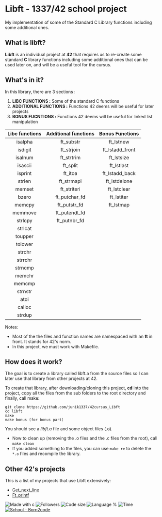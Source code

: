 # Libft - 1337/42 school project
My implementation of some of the Standard C Library functions including some additional ones.

## What is libft?
**Libft** is an individual project at **42** that requires us to re-create some standard **C** library functions including some additional ones that can be used later on, and will be a useful tool for the cursus.

## What's in it?

In this library, there are 3 sections :

1.  **LIBC FUNCTIONS :** Some of the standard C functions
2.  **ADDITIONAL FUNCTIONS :** Functions 42 deems will be useful for later projects
3.  **BONUS FUCNTIONS :** Functions 42 deems will be useful for linked list manipulation

Libc functions | Additional functions | Bonus Functions |
:------------: | :------------------: | :-------------: |
| isalpha      |  ft_substr           | ft_lstnew       |
| isdigit      |  ft_strjoin          | ft_lstadd_front |
| isalnum      |  ft_strtrim          | ft_lstsize      |
| isascii      |  ft_split            | ft_lstlast      |
| isprint      |  ft_itoa             | ft_lstadd_back  |
| strlen       |  ft_strmapi          | ft_lstdelone    |
| memset       |  ft_striteri         | ft_lstclear     |
| bzero        |  ft_putchar_fd       | ft_lstiter      |
| memcpy       |  ft_putstr_fd        | ft_lstmap       |
| memmove      |  ft_putendl_fd       | 
| strlcpy      |  ft_putnbr_fd        |
| strlcat      | 
| toupper      |
| tolower      |
| strchr       |
| strrchr      |
| strncmp      |
| memchr       |
| memcmp       |
| strnstr      |
| atoi         |
| calloc       |
| strdup       |

Notes:

- Most of the the files and function names are namespaced with an **ft** in front. It stands for 42's norm.
- In this project, we must work with Makefile.

## How does it work?

The goal is to create a library called libft.a from the source files so I can later use that library from other projects at 42.

To create that library, after downloading/cloning this project, **cd** into the project, copy all the files from the sub folders to the root directory and finally, call make:

```
git clone https://github.com/junik1337/42cursus_Libft
cd libft
make 
make bonus (for bonus part)
```

You should see a *libft.a* file and some object files (.o).


- Now to clean up (removing the .o files and the .c files from the root), call `make clean`
- If you added something to the files, you can use `make re` to delete the `*.o` files and recompile the library.

## Other 42's projects

This is a list of my projects that use Libft extensively:

* [Get_next_line](https://github.com/junik1337/42cursus_get_next_line)
* [Ft_printf](https://github.com/junik1337/42cursus_ft_printf)

![Made with c](https://forthebadge.com/images/badges/made-with-c.svg) 
![Followers](https://img.shields.io/github/followers/junik1337?style=for-the-badge) 
![Code size](https://img.shields.io/github/languages/code-size/junik1337/42cursus_philosophers?style=for-the-badge) 
![Language %](https://img.shields.io/github/languages/top/junik1337/42cursus_philosophers?style=for-the-badge) 
![Time](https://img.shields.io/date/1656580778?style=for-the-badge)
<a href="https://profile.intra.42.fr/users/ayassir"><img src="https://img.shields.io/badge/School-Born2code-2ea44f?style=for-the-badge&logo=42" alt="School - Born2code"></a>

